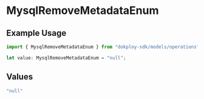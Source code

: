 # MysqlRemoveMetadataEnum

## Example Usage

```typescript
import { MysqlRemoveMetadataEnum } from "dokploy-sdk/models/operations";

let value: MysqlRemoveMetadataEnum = "null";
```

## Values

```typescript
"null"
```